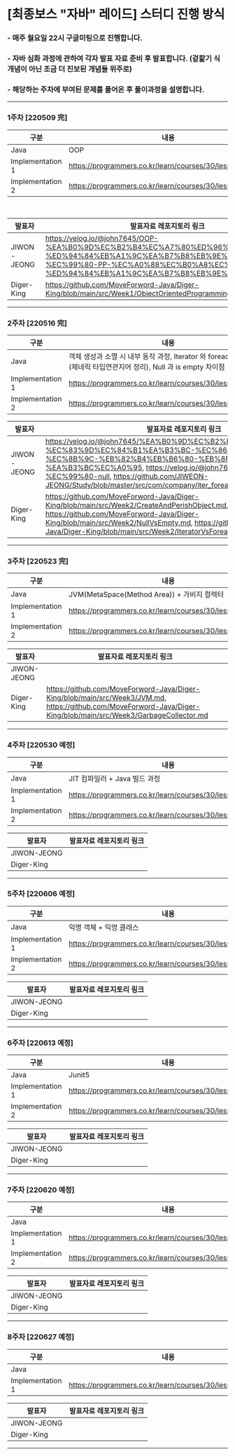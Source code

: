 # [최종보스 "자바" 레이드] 스터디 진행 방식

### - 매주 월요일 22시 구글미팅으로 진행합니다.

### - 자바 심화 과정에 관하여 각자 발표 자료 준비 후 발표합니다. (겉핥기 식 개념이 아닌 조금 더 진보된 개념들 위주로)

### - 해당하는 주차에 부여된 문제를 풀어온 후 풀이과정을 설명합니다.

---

### 1주차 [220509 完]

|구분|내용|
|---|---|
|Java|OOP|
|Implementation 1|https://programmers.co.kr/learn/courses/30/lessons/12928|
|Implementation 2|https://programmers.co.kr/learn/courses/30/lessons/12926|

<br>

|발표자|발표자료 레포지토리 링크|
|---|---|
|JIWON-JEONG|https://velog.io/@john7645/OOP-%EA%B0%9D%EC%B2%B4%EC%A7%80%ED%96%A5-%ED%94%84%EB%A1%9C%EA%B7%B8%EB%9E%98%EB%B0%8D-%EC%99%80-PP-%EC%A0%88%EC%B0%A8%EC%A0%81-%ED%94%84%EB%A1%9C%EA%B7%B8%EB%9E%98%EB%B0%8D|
|Diger-King|https://github.com/MoveForword-Java/Diger-King/blob/main/src/Week1/ObjectOrientedProgramming.md|

---

### 2주차 [220516 完]

|구분|내용|
|---|---|
|Java|객체 생성과 소멸 시 내부 동작 과정, Iterator 와 foreach 의 차이점 (제네릭 타입연관지어 정리), Null 과 is empty 차이점  |
|Implementation 1|https://programmers.co.kr/learn/courses/30/lessons/12925|
|Implementation 2|https://programmers.co.kr/learn/courses/30/lessons/12922|

|발표자|발표자료 레포지토리 링크|
|---|---|
|JIWON-JEONG|https://velog.io/@john7645/%EA%B0%9D%EC%B2%B4-%EC%83%9D%EC%84%B1%EA%B3%BC-%EC%86%8C%EB%A9%B8-%EC%8B%9C-%EB%82%B4%EB%B6%80-%EB%8F%99%EC%9E%91-%EA%B3%BC%EC%A0%95, https://velog.io/@john7645/isEmpty-%EC%99%80-null, https://github.com/JIWEON-JEONG/Study/blob/master/src/com/company/iter_foreach/CompareIterForeach.java|
|Diger-King|https://github.com/MoveForword-Java/Diger-King/blob/main/src/Week2/CreateAndPerishObject.md, https://github.com/MoveForword-Java/Diger-King/blob/main/src/Week2/NullVsEmpty.md, https://github.com/MoveForword-Java/Diger-King/blob/main/src/Week2/IteratorVsForeach.md|

---

### 3주차 [220523 完]

|구분|내용|
|---|---|
|Java|JVM(MetaSpace(Method Area)) + 가비지 컬렉터|
|Implementation 1|https://programmers.co.kr/learn/courses/30/lessons/12919|
|Implementation 2|https://programmers.co.kr/learn/courses/30/lessons/12921|

|발표자|발표자료 레포지토리 링크|
|---|---|
|JIWON-JEONG||
|Diger-King|https://github.com/MoveForword-Java/Diger-King/blob/main/src/Week3/JVM.md, https://github.com/MoveForword-Java/Diger-King/blob/main/src/Week3/GarbageCollector.md|

---

### 4주차 [220530 예정]

|구분|내용|
|---|---|
|Java|JIT 컴파일러 + Java 빌드 과정|
|Implementation 1|https://programmers.co.kr/learn/courses/30/lessons/12917|
|Implementation 2|https://programmers.co.kr/learn/courses/30/lessons/12918|

|발표자|발표자료 레포지토리 링크|
|---|---|
|JIWON-JEONG||
|Diger-King||

---

### 5주차 [220606 예정]

|구분|내용|
|---|---|
|Java|익명 객체 + 익명 클래스|
|Implementation 1|https://programmers.co.kr/learn/courses/30/lessons/12915|
|Implementation 2|https://programmers.co.kr/learn/courses/30/lessons/12916|

|발표자|발표자료 레포지토리 링크|
|---|---|
|JIWON-JEONG||
|Diger-King||

---

### 6주차 [220613 예정]

|구분|내용|
|---|---|
|Java|Junit5|
|Implementation 1|https://programmers.co.kr/learn/courses/30/lessons/12910|
|Implementation 2|https://programmers.co.kr/learn/courses/30/lessons/12912|

|발표자|발표자료 레포지토리 링크|
|---|---|
|JIWON-JEONG||
|Diger-King||

---
### 7주차 [220620 예정]

|구분|내용|
|---|---|
|Java||
|Implementation 1|https://programmers.co.kr/learn/courses/30/lessons/12903|
|Implementation 2|https://programmers.co.kr/learn/courses/30/lessons/12906|

|발표자|발표자료 레포지토리 링크|
|---|---|
|JIWON-JEONG||
|Diger-King||

---
### 8주차 [220627 예정]

|구분|내용|
|---|---|
|Java||
|Implementation 1|https://programmers.co.kr/learn/courses/30/lessons/17682|

|발표자|발표자료 레포지토리 링크|
|---|---|
|JIWON-JEONG||
|Diger-King||

---
